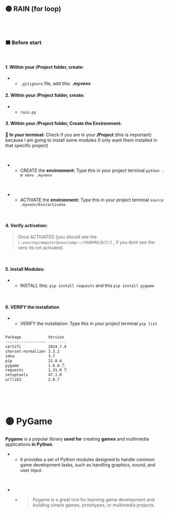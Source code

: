 ## 🟡 RAIN (for loop)



<br>
<br>

### 🟦 Before start



<br>

#### 1. Within your /Project folder, create:

- -  `.gitignore` file, add this: **.myvenv**



#### 2. Within your /Project folder, create:

- - `rain.py`

#### 3. Within your /Project folder, Create the Environment:

🌈 **In your terminal:** Check if you are in your **/Project** (this is important) because I am going to install some modules (I only want them installed in that specific project)

<br>

 - - CREATE the **environment:** Type this in your project terminal `python -m venv .myvenv`

 <br>

- - ACTIVATE the **environment:** Type this in your project terminal `source .myvenv/bin/activate`

<br>

#### 4. Verify activation:

>Once ACTIVATED (you should see the `(.venv)mycomputer@usercomp:~/YOURPROJECT/`) , if you dont see the venv its not activated.

<br>

#### 5. Install Modules:

- - INSTALL this: `pip install requests` and this `pip install pygame`

<br>

#### 6. VERIFY the installation

- - VERIFY the installation: Type this in your project terminal `pip list`

```bash

Package            Version
------------------ --------
certifi            2024.7.4
charset-normalizer 3.3.2
idna               3.7
pip                22.0.4
pygame             1.6.0 ✋
requests           1.31.0 ✋
setuptools         47.1.0
urllib3            2.0.7
```


<br>
<br>
<br>

# 🟡 PyGame

**Pygame** is a popular library **used for** creating **games** and multimedia applications **in Python**.

- - It provides a set of Python modules designed to handle common game development tasks, such as handling graphics, sound, and user input.

<br>

- - >Pygame is a great tool for learning game development and building simple games, prototypes, or multimedia projects.

